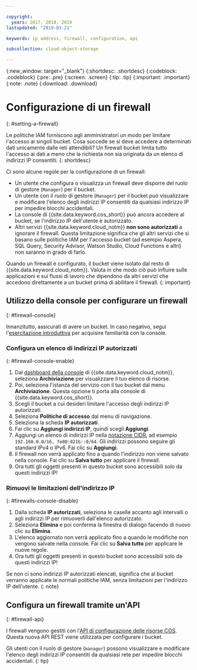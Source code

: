 ```yaml
---

copyright:
  years: 2017, 2018, 2019
lastupdated: "2019-03-21"

keywords: ip address, firewall, configuration, api

subcollection: cloud-object-storage

---
```

{:new_window: target="_blank"}
{:shortdesc: .shortdesc}
{:codeblock: .codeblock}
{:pre: .pre}
{:screen: .screen}
{:tip: .tip}
{:important: .important}
{:note: .note}
{:download: .download} 

# Configurazione di un firewall
{: #setting-a-firewall}

Le politiche IAM forniscono agli amministratori un modo per limitare l'accesso ai singoli bucket. Cosa succede se si deve accedere a determinati dati unicamente dalle reti attendibili? Un firewall bucket limita tutto l'accesso ai dati a meno che la richiesta non sia originata da un elenco di indirizzi IP consentiti.
{: shortdesc}

Ci sono alcune regole per la configurazione di un firewall:

* Un utente che configura o visualizza un firewall deve disporre del ruolo di gestore (`Manager`) per il bucket. 
* Un utente con il ruolo di gestore (`Manager`) per il bucket può visualizzare e modificare l'elenco degli indirizzi IP consentiti da qualsiasi indirizzo IP per impedire blocchi accidentali. 
* La console di {{site.data.keyword.cos_short}} può ancora accedere al bucket, se l'indirizzo IP dell'utente è autorizzato.
* Altri servizi {{site.data.keyword.cloud_notm}} **non sono autorizzati** a ignorare il firewall. Questa limitazione significa che gli altri servizi che si basano sulle politiche IAM per l'accesso bucket (ad esempio Aspera, SQL Query, Security Advisor, Watson Studio, Cloud Functions e altri) non saranno in grado di farlo. 

Quando un firewall è configurato, il bucket viene isolato dal resto di {{site.data.keyword.cloud_notm}}. Valuta in che modo ciò può influire sulle applicazioni e sui flussi di lavoro che dipendono da altri servizi che accedono direttamente a un bucket prima di abilitare il firewall.
{: important}

## Utilizzo della console per configurare un firewall
{: #firewall-console}

Innanzitutto, assicurati di avere un bucket. In caso negativo, segui l'[esercitazione introduttiva](/docs/services/cloud-object-storage?topic=cloud-object-storage-getting-started) per acquisire familiarità con la console.

### Configura un elenco di indirizzi IP autorizzati
{: #firewall-console-enable}

1. Dal [dashboard della console](https://cloud.ibm.com/) di {{site.data.keyword.cloud_notm}}, seleziona **Archiviazione** per visualizzare il tuo elenco di risorse. 
2. Poi, seleziona l'istanza del servizio con il tuo bucket dal menu **Archiviazione**. Questa opzione ti porta alla console di {{site.data.keyword.cos_short}}.
3. Scegli il bucket a cui desideri limitare l'accesso degli indirizzi IP autorizzati.  
4. Seleziona **Politiche di accesso** dal menu di navigazione.
5. Seleziona la scheda **IP autorizzati**.
6. Fai clic su **Aggiungi indirizzi IP**, quindi scegli **Aggiungi**.
7. Aggiungi un elenco di indirizzi IP nella [notazione CIDR](https://en.wikipedia.org/wiki/Classless_Inter-Domain_Routing), ad esempio `192.168.0.0/16, fe80:021b::0/64`. Gli indirizzi possono seguire gli standard IPv4 o IPv6. Fai clic su **Aggiungi**.
8. Il firewall non verrà applicato fino a quando l'indirizzo non viene salvato nella console. Fai clic su **Salva tutto** per applicare il firewall.
9. Ora tutti gli oggetti presenti in questo bucket sono accessibili solo da questi indirizzi IP!

### Rimuovi le limitazioni dell'indirizzo IP
{: #firewalls-console-disable}

1. Dalla scheda **IP autorizzati**, seleziona le caselle accanto agli intervalli o agli indirizzi IP per rimuoverli dall'elenco autorizzato. 
2. Seleziona **Elimina** e poi conferma la finestra di dialogo facendo di nuovo clic su **Elimina**.
3. L'elenco aggiornato non verrà applicato fino a quando le modifiche non vengono salvate nella console. Fai clic su **Salva tutto** per applicare le nuove regole.
4. Ora tutti gli oggetti presenti in questo bucket sono accessibili solo da questi indirizzi IP!

Se non ci sono indirizzi IP autorizzati elencati, significa che al bucket verranno applicate le normali politiche IAM, senza limitazioni per l'indirizzo IP dell'utente.
{: note}


## Configura un firewall tramite un'API
{: #firewall-api}

I firewall vengono gestiti con l'[API di configurazione delle risorse COS](https://cloud.ibm.com/apidocs/cos/cos-configuration). Questa nuova API REST viene utilizzata per configurare i bucket.  

Gli utenti con il ruolo di gestore (`manager`) possono visualizzare e modificare l'elenco degli indirizzi IP consentiti da qualsiasi rete per impedire blocchi accidentali.
{: tip}
